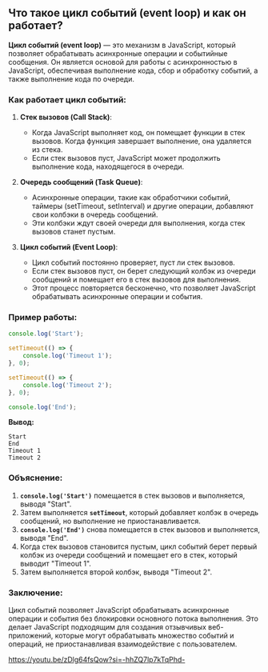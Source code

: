 ## Что такое цикл событий (event loop) и как он работает?

**Цикл событий (event loop)** — это механизм в JavaScript, который позволяет обрабатывать асинхронные операции и событийные сообщения. Он является основой для работы с асинхронностью в JavaScript, обеспечивая выполнение кода, сбор и обработку событий, а также выполнение кода по очереди.

### Как работает цикл событий:

1. **Стек вызовов (Call Stack)**:
   - Когда JavaScript выполняет код, он помещает функции в стек вызовов. Когда функция завершает выполнение, она удаляется из стека.
   - Если стек вызовов пуст, JavaScript может продолжить выполнение кода, находящегося в очереди.

2. **Очередь сообщений (Task Queue)**:
   - Асинхронные операции, такие как обработчики событий, таймеры (setTimeout, setInterval) и другие операции, добавляют свои колбэки в очередь сообщений.
   - Эти колбэки ждут своей очереди для выполнения, когда стек вызовов станет пустым.

3. **Цикл событий (Event Loop)**:
   - Цикл событий постоянно проверяет, пуст ли стек вызовов.
   - Если стек вызовов пуст, он берет следующий колбэк из очереди сообщений и помещает его в стек вызовов для выполнения.
   - Этот процесс повторяется бесконечно, что позволяет JavaScript обрабатывать асинхронные операции и события.

### Пример работы:

```javascript
console.log('Start');

setTimeout(() => {
    console.log('Timeout 1');
}, 0);

setTimeout(() => {
    console.log('Timeout 2');
}, 0);

console.log('End');
```

**Вывод:**
```
Start
End
Timeout 1
Timeout 2
```

### Объяснение:
1. **`console.log('Start')`** помещается в стек вызовов и выполняется, выводя "Start".
2. Затем выполняется **`setTimeout`**, который добавляет колбэк в очередь сообщений, но выполнение не приостанавливается.
3. **`console.log('End')`** снова помещается в стек вызовов и выполняется, выводя "End".
4. Когда стек вызовов становится пустым, цикл событий берет первый колбэк из очереди сообщений и помещает его в стек, который выводит "Timeout 1".
5. Затем выполняется второй колбэк, выводя "Timeout 2".

### Заключение:
Цикл событий позволяет JavaScript обрабатывать асинхронные операции и события без блокировки основного потока выполнения. Это делает JavaScript подходящим для создания отзывчивых веб-приложений, которые могут обрабатывать множество событий и операций, не приостанавливая взаимодействие с пользователем.

https://youtu.be/zDlg64fsQow?si=-hhZQ7lp7kTqPhd-